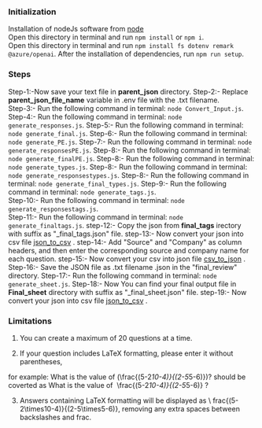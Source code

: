 ### Initialization

Installation of nodeJs software from [node](https://nodejs.org/en/download)  
Open this directory in terminal and run `npm install` or `npm i`.  
Open this directory in terminal and run `npm install fs dotenv remark @azure/openai`.
After the installation of dependencies, run `npm run setup`.

### Steps

Step-1:-Now save your text file in **parent_json** directory.
Step-2:- Replace **parent_json_file_name** variable in .env file with the .txt filename.  
Step-3:- Run the following command in terminal: `node Convert_Input.js`.  
Step-4:- Run the following command in terminal: `node generate_responses.js`.
Step-5:- Run the following command in terminal: `node generate_final.js`.
Step-6:- Run the following command in terminal: `node generate_PE.js`.
Step-7:- Run the following command in terminal: `node generate_responsesPE.js`.
Step-8:- Run the following command in terminal: `node generate_finalPE.js`.
Step-8:- Run the following command in terminal: `node generate_types.js`.
Step-8:- Run the following command in terminal: `node generate_responsestypes.js`.
Step-8:- Run the following command in terminal: `node generate_final_types.js`.
Step-9:- Run the following command in terminal: `node generate_tags.js`.  
Step-10:- Run the following command in terminal: `node generate_responsestags.js`.  
Step-11:- Run the following command in terminal: `node generate_finaltags.js`.
step-12:- Copy the json from **final_tags** irectory with suffix as "\_final_tags.json" file.
step-13:- Now convert your json into csv file [json_to_csv](https://csvjson.com/json2csv) .
step-14:- Add "Source" and "Company" as column headers, and then enter the corresponding source and company name for each question.
step-15:- Now convert your csv into json file [csv_to_json](https://csvjson.com/csv2json) .
Step-16:- Save the JSON file as .txt filename .json in the "final_review" directory.
Step-17:- Run the following command in terminal: `node generate_sheet.js`.
Step-18:- Now You can find your final output file in **Final_sheet** directory with suffix as "\_final_sheet.json" file.
step-19:- Now convert your json into csv file [json_to_csv](https://csvjson.com/json2csv) .

### Limitations

1. You can create a maximum of 20 questions at a time.

2. If your question includes LaTeX formatting, please enter it without parentheses,

for example: What is the value of (\frac{(5-2*10-4)}{(2-5*5-6)})? should be coverted as
What is the value of  \frac{(5-2*10-4)}{(2-5*5-6)} ?

3. Answers containing LaTeX formatting will be displayed as \ frac{(5-2\times10-4)}{(2-5\times5-6)}, removing any extra spaces between backslashes and frac.
